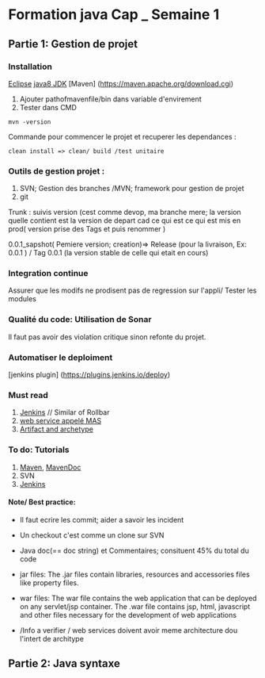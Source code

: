 # Formation java Cap _ Semaine 1
## Partie 1: Gestion de projet
### Installation
[Eclipse](http://mirror.ufs.ac.za/eclipse/technology/epp/downloads/release/oxygen/3a/eclipse-jee-oxygen-3a-win32-x86_64.zip )
[java8 JDK](http://www.oracle.com/technetwork/java/javase/downloads/jdk8-downloads-2133151.html)
[Maven] (https://maven.apache.org/download.cgi)
1. Ajouter pathofmavenfile/bin dans variable d'envirement 
2. Tester dans CMD

```
mvn -version
```

Commande pour commencer le projet et recuperer les dependances :
```
clean install => clean/ build /test unitaire 
```
### Outils de gestion projet :
1. SVN; Gestion des branches  /MVN; framework pour gestion de projet 
2. git 

 Trunk  : suivis version (cest comme devop, ma branche mere; la version quelle contient est la version de depart cad ce qui est ce qui est mis en prod( version prise des Tags et puis renommer )

 0.0.1_sapshot( Pemiere version; creation)=> Release (pour la livraison, Ex: 0.0.1 ) / Tag 0.0.1 (la version stable de celle qui etait en cours)
 ### Integration continue 
 Assurer que les modifs ne prodisent pas de regression sur l'appli/ Tester les modules
 ### Qualité du code: Utilisation de Sonar
Il faut pas avoir des violation critique sinon refonte du projet.
 ### Automatiser le deploiment 
 [jenkins plugin] (https://plugins.jenkins.io/deploy)
 ### Must read
 1.  [Jenkins](https://www.quora.com/What-is-Jenkins-When-and-why-is-it-used) // Similar of Rollbar
 2.  [web service appelé MAS](https://www.quora.com/What-are-web-services)
 3. [Artifact and archetype](https://www.quora.com/What-is-a-Maven-archetype-and-artifact-in-layman-terms)

### To do: Tutorials 
1. [Maven](https://github.com/in28minutes/MavenIn28Minutes), [MavenDoc](https://www.tutorialspoint.com/maven/index.htm)
2. SVN
3. [Jenkins](https://jenkins.io/doc/pipeline/tour/getting-started/)

#### Note/ Best practice:
* Il faut ecrire les commit; aider a savoir les incident
* Un checkout c'est comme un clone sur SVN
* Java doc(== doc string)  et Commentaires; consituent 45% du total du code
* jar files: The .jar files contain libraries, resources and accessories files like property files.
* war files: The war file contains the web application that can be deployed on any servlet/jsp container. The .war file contains jsp, html, javascript and other files necessary for the development of web applications

* /Info a verifier / web services doivent avoir meme architecture dou l'intert de architype

## Partie 2: Java syntaxe
